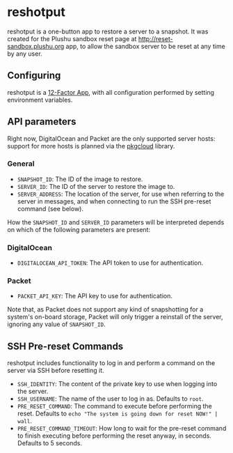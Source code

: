 # reshotput

reshotput is a one-button app to restore a server to a snapshot. It was created for the Plushu sandbox reset page at http://reset-sandbox.plushu.org app, to allow the sandbox server to be reset at any time by any user.

## Configuring

reshotput is a [12-Factor App](http://12factor.net), with all configuration performed by setting environment variables.

## API parameters

Right now, DigitalOcean and Packet are the only supported server hosts: support for more hosts is planned via the [pkgcloud](https://github.com/pkgcloud/pkgcloud) library.

### General

- `SNAPSHOT_ID`: The ID of the image to restore.
- `SERVER_ID`: The ID of the server to restore the image to.
- `SERVER_ADDRESS`: The location of the server, for use when referring to the server in messages, and when connecting to run the SSH pre-reset command (see below).

How the `SNAPSHOT_ID` and `SERVER_ID` parameters will be interpreted depends on which of the following parameters are present:

### DigitalOcean

- `DIGITALOCEAN_API_TOKEN`: The API token to use for authentication.

### Packet

- `PACKET_API_KEY`: The API key to use for authentication.

Note that, as Packet does not support any kind of snapshotting for a system's on-board storage, Packet will only trigger a reinstall of the server, ignoring any value of `SNAPSHOT_ID`.

## SSH Pre-reset Commands

reshotput includes functionality to log in and perform a command on the server via SSH before resetting it.

- `SSH_IDENTITY`: The content of the private key to use when logging into the server.
- `SSH_USERNAME`: The name of the user to log in as. Defaults to `root`.
- `PRE_RESET_COMMAND`: The command to execute before performing the reset. Defaults to `echo "The system is going down for reset NOW!" | wall`.
- `PRE_RESET_COMMAND_TIMEOUT`: How long to wait for the pre-reset command to finish executing before performing the reset anyway, in seconds. Defaults to 5 seconds.
